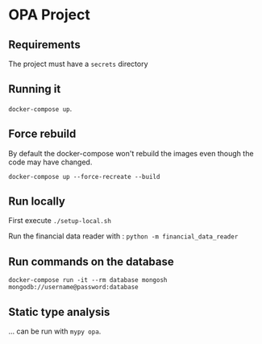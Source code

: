 # OPA Project

## Requirements

The project must have a `secrets` directory

## Running it

`docker-compose up`.

## Force rebuild

By default the docker-compose won't rebuild the images even though the code may have changed.

`docker-compose up --force-recreate --build`

## Run locally

First execute `./setup-local.sh`

Run the financial data reader with : `python -m financial_data_reader`

## Run commands on the database

`docker-compose run -it --rm database mongosh mongodb://username@password:database`

## Static type analysis

... can be run with `mypy opa`.

